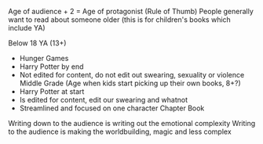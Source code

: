 Age of audience + 2 = Age of protagonist (Rule of Thumb)
People generally want to read about someone older (this is for children's books which include YA)

Below 18
YA (13+)
- Hunger Games
- Harry Potter by end
- Not edited for content, do not edit out swearing, sexuality or violence
Middle Grade (Age when kids start picking up their own books, 8+?)
- Harry Potter at start
- Is edited for content, edit our swearing and whatnot
- Streamlined and focused on one character
Chapter Book

Writing down to the audience is writing out the emotional complexity
Writing to the audience is making the worldbuilding, magic and  less complex